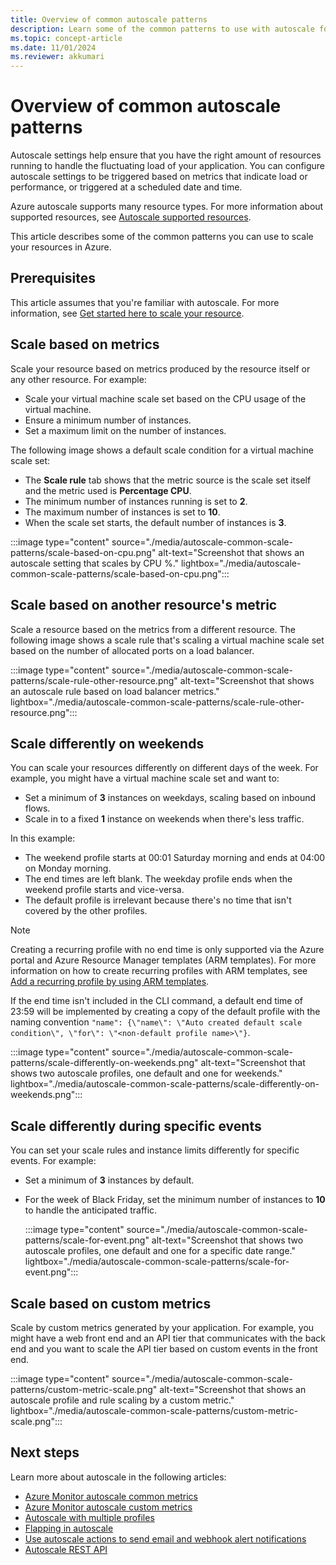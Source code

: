 ```yaml
---
title: Overview of common autoscale patterns
description: Learn some of the common patterns to use with autoscale for your resource in Azure.
ms.topic: concept-article
ms.date: 11/01/2024
ms.reviewer: akkumari
---
```

# Overview of common autoscale patterns

Autoscale settings help ensure that you have the right amount of resources running to handle the fluctuating load of your application. You can configure autoscale settings to be triggered based on metrics that indicate load or performance, or triggered at a scheduled date and time.

Azure autoscale supports many resource types. For more information about supported resources, see [Autoscale supported resources](./autoscale-overview.md#supported-services-for-autoscale).

This article describes some of the common patterns you can use to scale your resources in Azure.

## Prerequisites

This article assumes that you're familiar with autoscale. For more information, see [Get started here to scale your resource](./autoscale-get-started.md).

## Scale based on metrics

Scale your resource based on metrics produced by the resource itself or any other resource.
For example:

* Scale your virtual machine scale set based on the CPU usage of the virtual machine.
* Ensure a minimum number of instances.
* Set a maximum limit on the number of instances.

The following image shows a default scale condition for a virtual machine scale set:

 * The **Scale rule** tab shows that the metric source is the scale set itself and the metric used is **Percentage CPU**.
 * The minimum number of instances running is set to **2**.
 * The maximum number of instances is set to **10**.
 * When the scale set starts, the default number of instances is **3**.

:::image type="content" source="./media/autoscale-common-scale-patterns/scale-based-on-cpu.png" alt-text="Screenshot that shows an autoscale setting that scales by CPU %." lightbox="./media/autoscale-common-scale-patterns/scale-based-on-cpu.png":::

## Scale based on another resource's metric

Scale a resource based on the metrics from a different resource. The following image shows a scale rule that's scaling a virtual machine scale set based on the number of allocated ports on a load balancer.

:::image type="content" source="./media/autoscale-common-scale-patterns/scale-rule-other-resource.png" alt-text="Screenshot that shows an autoscale rule based on load balancer metrics." lightbox="./media/autoscale-common-scale-patterns/scale-rule-other-resource.png":::

## Scale differently on weekends

You can scale your resources differently on different days of the week. For example, you might have a virtual machine scale set and want to:

- Set a minimum of **3** instances on weekdays, scaling based on inbound flows.
- Scale in to a fixed **1** instance on weekends when there's less traffic.

In this example:

- The weekend profile starts at 00:01 Saturday morning and ends at 04:00 on Monday morning.
- The end times are left blank. The weekday profile ends when the weekend profile starts and vice-versa.
- The default profile is irrelevant because there's no time that isn't covered by the other profiles.

>[!Note]
> Creating a recurring profile with no end time is only supported via the Azure portal and Azure Resource Manager templates (ARM templates). For more information on how to create recurring profiles with ARM templates, see [Add a recurring profile by using ARM templates](./autoscale-multiprofile.md?tabs=templates#add-a-recurring-profile-using-arm-templates).
>
> If the end time isn't included in the CLI command, a default end time of 23:59 will be implemented by creating a copy of the default profile with the naming convention `"name": {\"name\": \"Auto created default scale condition\", \"for\": \"<non-default profile name>\"}`.

:::image type="content" source="./media/autoscale-common-scale-patterns/scale-differently-on-weekends.png" alt-text="Screenshot that shows two autoscale profiles, one default and one for weekends." lightbox="./media/autoscale-common-scale-patterns/scale-differently-on-weekends.png":::

## Scale differently during specific events

You can set your scale rules and instance limits differently for specific events. For example:

- Set a minimum of **3** instances by default.
- For the week of Black Friday, set the minimum number of instances to **10** to handle the anticipated traffic.

   :::image type="content" source="./media/autoscale-common-scale-patterns/scale-for-event.png" alt-text="Screenshot that shows two autoscale profiles, one default and one for a specific date range." lightbox="./media/autoscale-common-scale-patterns/scale-for-event.png":::

## Scale based on custom metrics
Scale by custom metrics generated by your application. For example, you might have a web front end and an API tier that communicates with the back end and you want to scale the API tier based on custom events in the front end.

:::image type="content" source="./media/autoscale-common-scale-patterns/custom-metric-scale.png" alt-text="Screenshot that shows an autoscale profile and rule scaling by a custom metric." lightbox="./media/autoscale-common-scale-patterns/custom-metric-scale.png":::

## Next steps

Learn more about autoscale in the following articles:

* [Azure Monitor autoscale common metrics](./autoscale-common-metrics.md)
* [Azure Monitor autoscale custom metrics](./autoscale-custom-metric.md)
* [Autoscale with multiple profiles](./autoscale-multiprofile.md)
* [Flapping in autoscale](./autoscale-custom-metric.md)
* [Use autoscale actions to send email and webhook alert notifications](./autoscale-webhook-email.md)
* [Autoscale REST API](/rest/api/monitor/autoscalesettings)
